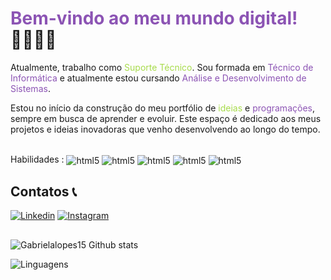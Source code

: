 
<head>
    <meta charset="UTF-8">
    <meta name="viewport" content="width=device-width, initial-scale=1.0">
    <title>Meu Portfólio</title>
</head>
<body>
    <h1><span style="color: #8c54b4;">Bem-vindo ao meu mundo digital!</span> 👩🏻‍💻✨</h1>
    <p>Atualmente, trabalho como <span style="color: #a7db4b;">Suporte Técnico</span>. Sou formada em <span style="color: #8c54b4;">Técnico de Informática</span> e atualmente estou cursando <span style="color: #8c54b4;">Análise e Desenvolvimento de Sistemas</span>.</p>
    <p>Estou no início da construção do meu portfólio de <span style="color: #a7db4b;">ideias</span> e <span style="color: #8c54b4;">programações</span>, sempre em busca de aprender e evoluir. Este espaço é dedicado aos meus projetos e ideias inovadoras que venho desenvolvendo ao longo do tempo.</p>
</body>

<div style="display: inline_block"> <br/>
Habilidades :
<img align="center" alt="html5" src ="https://img.shields.io/badge/Python-14354C?style=for-the-badge&logo=python&logoColor=white">
<img align="center" alt="html5" src ="https://img.shields.io/badge/C-00599C?style=for-the-badge&logo=c&logoColor=white">
<img align="center" alt="html5" src ="https://img.shields.io/badge/PHP-777BB4?style=for-the-badge&logo=php&logoColor=white">
<img align="center" alt="html5" src ="https://img.shields.io/badge/Microsoft_Excel-217346?style=for-the-badge&logo=microsoft-excel&logoColor=white">
<img align="center" alt="html5" src ="https://img.shields.io/badge/HTML5-E34F26?style=for-the-badge&logo=html5&logoColor=white">


</div> 


## Contatos 📞

[![Linkedin](https://img.shields.io/badge/LinkedIn-0077B5?style=for-the-badge&logo=linkedin&logoColor=white)](https://www.linkedin.com/in/gabriela-lopes-bb0574190/) 
[![Instagram](https://img.shields.io/badge/Instagram-E4405F?style=for-the-badge&logo=instagram&logoColor=white)](https://www.instagram.com/lopesgabriela.py/profilecard/?igsh=ZXhpYXFiYjdjMHVs)



##
![Gabrielalopes15 Github stats](https://github-readme-stats.vercel.app/api?username=Gabrielalopes15&show_icons=true&theme=ocean_dark )

![Linguagens](https://github-readme-stats.vercel.app/api/top-langs/?username=Gabrielalopes15&show_icons=true&theme=ocean_dark  )



